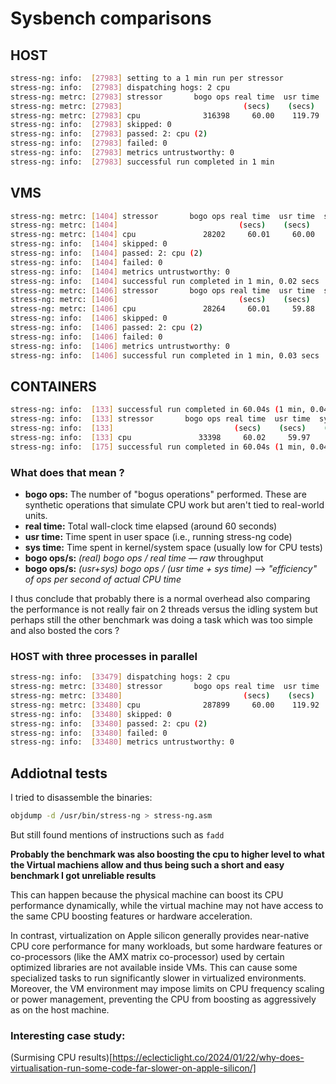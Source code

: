 # Sysbench comparisons

## HOST

```bash
stress-ng: info:  [27983] setting to a 1 min run per stressor
stress-ng: info:  [27983] dispatching hogs: 2 cpu
stress-ng: metrc: [27983] stressor       bogo ops real time  usr time  sys time   bogo ops/s     bogo ops/s
stress-ng: metrc: [27983]                           (secs)    (secs)    (secs)   (real time) (usr+sys time)
stress-ng: metrc: [27983] cpu              316398     60.00    119.79      0.20      5273.21        2636.90
stress-ng: info:  [27983] skipped: 0
stress-ng: info:  [27983] passed: 2: cpu (2)
stress-ng: info:  [27983] failed: 0
stress-ng: info:  [27983] metrics untrustworthy: 0
stress-ng: info:  [27983] successful run completed in 1 min
```

## VMS

```bash
stress-ng: metrc: [1404] stressor       bogo ops real time  usr time  sys time   bogo ops/s     bogo ops/s
stress-ng: metrc: [1404]                           (secs)    (secs)    (secs)   (real time) (usr+sys time)
stress-ng: metrc: [1404] cpu               28202     60.01     60.00      0.00       469.95         470.02
stress-ng: info:  [1404] skipped: 0
stress-ng: info:  [1404] passed: 2: cpu (2)
stress-ng: info:  [1404] failed: 0
stress-ng: info:  [1404] metrics untrustworthy: 0
stress-ng: info:  [1404] successful run completed in 1 min, 0.02 secs
stress-ng: metrc: [1406] stressor       bogo ops real time  usr time  sys time   bogo ops/s     bogo ops/s
stress-ng: metrc: [1406]                           (secs)    (secs)    (secs)   (real time) (usr+sys time)
stress-ng: metrc: [1406] cpu               28264     60.01     59.88      0.01       470.97         471.99
stress-ng: info:  [1406] skipped: 0
stress-ng: info:  [1406] passed: 2: cpu (2)
stress-ng: info:  [1406] failed: 0
stress-ng: info:  [1406] metrics untrustworthy: 0
stress-ng: info:  [1406] successful run completed in 1 min, 0.03 secs
```

## CONTAINERS

```bash
stress-ng: info:  [133] successful run completed in 60.04s (1 min, 0.04 secs)
stress-ng: info:  [133] stressor       bogo ops real time  usr time  sys time   bogo ops/s     bogo ops/s
stress-ng: info:  [133]                           (secs)    (secs)    (secs)   (real time) (usr+sys time)
stress-ng: info:  [133] cpu               33398     60.02     59.97      0.00       556.44         556.91
stress-ng: info:  [175] successful run completed in 60.04s (1 min, 0.04 secs)
```

### What does that mean ?

- **bogo ops:** The number of "bogus operations" performed. These are synthetic operations that simulate CPU work but aren't tied to real-world units.
- **real time:** Total wall-clock time elapsed (around 60 seconds)
- **usr time:** Time spent in user space (i.e., running stress-ng code)
- **sys time:** Time spent in kernel/system space (usually low for CPU tests)
- **bogo ops/s:** _(real) bogo ops / real time — raw_ throughput
- **bogo ops/s:** _(usr+sys) bogo ops / (usr time + sys time)_ —> _"efficiency" of ops per second of actual CPU time_

I thus conclude that probably there is a normal overhead also comparing the performance is not really fair on 2 threads versus the idling system but perhaps still the other benchmark was doing a task which was too simple and also bosted the cors ?

### HOST with three processes in parallel

```bash
stress-ng: info:  [33479] dispatching hogs: 2 cpu
stress-ng: metrc: [33480] stressor       bogo ops real time  usr time  sys time   bogo ops/s     bogo ops/s
stress-ng: metrc: [33480]                           (secs)    (secs)    (secs)   (real time) (usr+sys time)
stress-ng: metrc: [33480] cpu              287899     60.00    119.92      0.07      4798.19        2399.25
stress-ng: info:  [33480] skipped: 0
stress-ng: info:  [33480] passed: 2: cpu (2)
stress-ng: info:  [33480] failed: 0
stress-ng: info:  [33480] metrics untrustworthy: 0
```

## Addiotnal tests

I tried to disassemble the binaries:

```bash
objdump -d /usr/bin/stress-ng > stress-ng.asm
```

But still found mentions of instructions such as `fadd`

**Probably the benchmark was also boosting the cpu to higher level to what the Virtual machiens allow and thus being such a short and easy benchmark I got unreliable results**

This can happen because the physical machine can boost its CPU performance dynamically, while the virtual machine may not have access to the same CPU boosting features or hardware acceleration.

In contrast, virtualization on Apple silicon generally provides near-native CPU core performance for many workloads, but some hardware features or co-processors (like the AMX matrix co-processor) used by certain optimized libraries are not available inside VMs. This can cause some specialized tasks to run significantly slower in virtualized environments. Moreover, the VM environment may impose limits on CPU frequency scaling or power management, preventing the CPU from boosting as aggressively as on the host machine.

### Interesting case study:

(Surmising CPU results)[https://eclecticlight.co/2024/01/22/why-does-virtualisation-run-some-code-far-slower-on-apple-silicon/]
